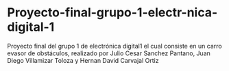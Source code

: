 # Proyecto-final-grupo-1-electr-nica-digital-1
Proyecto final del grupo 1 de electrónica digital1 el  cual consiste en un carro evasor de obstáculos, realizado por Julio Cesar Sanchez Pantano, Juan Diego Villamizar Toloza y Hernan David Carvajal Ortiz
